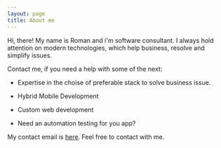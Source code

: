 ```yaml
---
layout: page
title: About me 
---
```


Hi, there!
My name is Roman and i'm software consultant. I always hold attention on modern technologies, which help business, resolve and simplify issues.

Contact me, if you need a help with some of the next:

* Expertise in the choise of preferable stack to solve business issue.

* Hybrid Mobile Development

* Custom web development

* Need an automation testing for you app? 

My contact email is <a href="mailto:qpbp@yandex.ua?Subject=Hello" target="_top">here</a>. Feel free to contact with me.